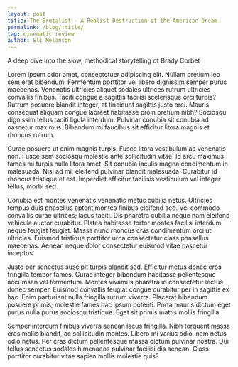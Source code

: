 ```yaml
---
layout: post
title: The Brutalist - A Realist Destruction of the American Dream
permalink: /blog/:title/
tag: cinematic review
author: Eli Melanson
---
```


A deep dive into the slow, methodical storytelling of Brady Corbet

<!--more-->

Lorem ipsum odor amet, consectetuer adipiscing elit. Nullam pretium leo sem erat bibendum. Fermentum porttitor vel libero dignissim semper purus maecenas. Venenatis ultricies aliquet sodales ultrices rutrum ultricies convallis finibus. Taciti congue a sagittis facilisi scelerisque orci turpis? Rutrum posuere blandit integer, at tincidunt sagittis justo orci. Mauris consequat aliquam congue laoreet habitasse proin pretium nibh? Sociosqu dignissim tellus taciti ligula interdum. Pulvinar conubia sit conubia ad nascetur maximus. Bibendum mi faucibus sit efficitur litora magnis et rhoncus rutrum.

Curae posuere ut enim magnis turpis. Fusce litora vestibulum ac venenatis non. Fusce sem sociosqu molestie ante sollicitudin vitae. Id arcu maximus fames mi turpis nulla litora amet. Sit conubia iaculis magna condimentum in malesuada. Nisl ad mi; eleifend pulvinar blandit malesuada. Curabitur id rhoncus tristique et est. Imperdiet efficitur facilisis vestibulum vel integer tellus, morbi sed.

Conubia est montes venenatis venenatis metus cubilia netus. Ultricies tempus duis phasellus aptent montes finibus eleifend sed. Vel commodo convallis curae ultrices; lacus taciti. Dis pharetra cubilia neque nam eleifend vehicula auctor curabitur. Platea habitasse tortor montes facilisi interdum neque feugiat feugiat. Massa nunc rhoncus cras condimentum orci ut ultricies. Euismod tristique porttitor urna consectetur class phasellus maecenas. Aenean neque dolor consectetur euismod vitae nascetur inceptos.

Justo per senectus suscipit turpis blandit sed. Efficitur metus donec eros fringilla tempor fames. Curae integer bibendum habitasse pellentesque accumsan vel fermentum. Montes vivamus pharetra id consectetur lectus donec semper. Euismod convallis feugiat congue curabitur per in sagittis ex hac. Enim parturient nulla fringilla rutrum viverra. Placerat bibendum posuere primis; molestie fames hac ipsum potenti. Porta mauris dictum eget purus nulla purus sociosqu tristique. Eget sit primis mattis mollis fringilla.

Semper interdum finibus viverra aenean lacus fringilla. Nibh torquent massa cras mollis blandit, ac sollicitudin montes. Libero mi varius odio, nam netus odio netus. Per cras dictum pellentesque massa dictum pulvinar nostra. Dui tellus senectus sodales himenaeos pulvinar facilisi dis aenean. Class porttitor curabitur vitae sapien mollis molestie quis?
